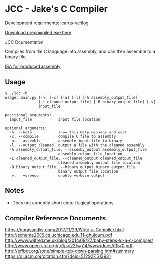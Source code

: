 # JCC - Jake's C Compiler

Development requirments: icarus-verilog

[Download precompiled exe here](https://jkub6.github.io/jcc)

[JCC Dcumentation](https://jkub6.github.io/jcc)

Compiles from the C language into assembly, and can then assemble to a binary file.

[ISA for produced assembly](https://utah.instructure.com/files/92486303/download?download_frd=1)

## Usage

```shell
$ ./jcc -h
usage: main.py [-h] [-c] [-a] [-l] [-A assembly_output_file]
               [-L cleaned_output_file] [-B binary_output_file] [-v]
               input_file

positional arguments:
  input_file            input file location

optional arguments:
  -h, --help            show this help message and exit
  -c, --compile         compile C file to assembly
  -a, --assemble        assemble input file to binary
  -l, --output_cleaned  output a file with the cleaned assembly
  -A assembly_output_file, --assemby_output assembly_output_file
                        assembly output file location
  -L cleaned_output_file, --cleaned_output cleaned_output_file
                        cleaned assembly output file location
  -B binary_output_file, --binary_output binary_output_file
                        binary output file location
  -v, --verbose         enable verbose output
```

## Notes

* Does not currently short circuit logical operations

## Compiler Reference Documents

<https://norasandler.com/2017/11/29/Write-a-Compiler.html>
<http://scheme2006.cs.uchicago.edu/11-ghuloum.pdf>
<http://www.wilfred.me.uk/blog/2014/08/27/baby-steps-to-a-c-compiler/>
<http://www.open-std.org/jtc1/sc22/wg14/www/docs/n1570.pdf>
<http://effbot.org/zone/simple-top-down-parsing.htm#summary>
<https://dl.acm.org/citation.cfm?doid=512927.512931>
